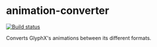 # animation-converter
[![Build status](https://ci.appveyor.com/api/projects/status/vniqg296id865wce/branch/master?svg=true)](https://ci.appveyor.com/project/MikeLankamp/animation-converter/branch/master)

Converts GlyphX's animations between its different formats.
